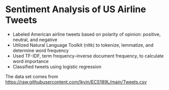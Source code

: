 # Sentiment Analysis of US Airline Tweets

- Labeled American airline tweets based on polarity of opinion: positive, neutral, and negative
- Utilized Natural Language Toolkit (nltk) to tokenize, lemmatize, and determine word frequency
- Used TF-IDF, term frequency–inverse document frequency, to calculate word importance
- Classified tweets using logistic regression

The data set comes from https://raw.githubusercontent.com/lkyin/ECS189L/main/Tweets.csv
